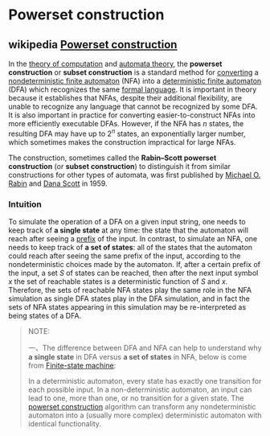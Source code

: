 # Powerset construction





## wikipedia [Powerset construction](https://en.wikipedia.org/wiki/Powerset_construction)

In the [theory of computation](https://en.wikipedia.org/wiki/Theory_of_computation) and [automata theory](https://en.wikipedia.org/wiki/Automata_theory), the **powerset construction** or **subset construction** is a standard method for [converting](https://en.wikipedia.org/wiki/Automata_construction) a [nondeterministic finite automaton](https://en.wikipedia.org/wiki/Nondeterministic_finite_automaton) (NFA) into a [deterministic finite automaton](https://en.wikipedia.org/wiki/Deterministic_finite_automaton) (DFA) which recognizes the same [formal language](https://en.wikipedia.org/wiki/Formal_language). It is important in theory because it establishes that NFAs, despite their additional flexibility, are unable to recognize any language that cannot be recognized by some DFA. It is also important in practice for converting easier-to-construct NFAs into more efficiently executable DFAs. However, if the NFA has *n* states, the resulting DFA may have up to $2^n$ states, an exponentially larger number, which sometimes makes the construction impractical for large NFAs.

The construction, sometimes called the **Rabin–Scott powerset construction** (or **subset construction**) to distinguish it from similar constructions for other types of automata, was first published by [Michael O. Rabin](https://en.wikipedia.org/wiki/Michael_O._Rabin) and [Dana Scott](https://en.wikipedia.org/wiki/Dana_Scott) in 1959.

### Intuition

To simulate the operation of a DFA on a given input string, one needs to keep track of **a single state** at any time: the state that the automaton will reach after seeing a [prefix](https://en.wikipedia.org/wiki/Substring#Prefix) of the input. In contrast, to simulate an NFA, one needs to keep track of **a set of states**: all of the states that the automaton could reach after seeing the same prefix of the input, according to the nondeterministic choices made by the automaton. If, after a certain prefix of the input, a set *S* of states can be reached, then after the next input symbol *x* the set of reachable states is a deterministic function of *S* and *x*. Therefore, the sets of reachable NFA states play the same role in the NFA simulation as single DFA states play in the DFA simulation, and in fact the sets of NFA states appearing in this simulation may be re-interpreted as being states of a DFA.

> NOTE: 
>
> 一、The difference between DFA and NFA can help to understand why **a single state** in DFA versus **a set of states** in NFA,  below is come from [Finite-state machine](https://en.wikipedia.org/wiki/Finite-state_machine#Determinism):
>
> In a deterministic automaton, every state has exactly one transition for each possible input. In a non-deterministic automaton, an input can lead to one, more than one, or no transition for a given state. The [powerset construction](https://en.wikipedia.org/wiki/Powerset_construction) algorithm can transform any nondeterministic automaton into a (usually more complex) deterministic automaton with identical functionality.

